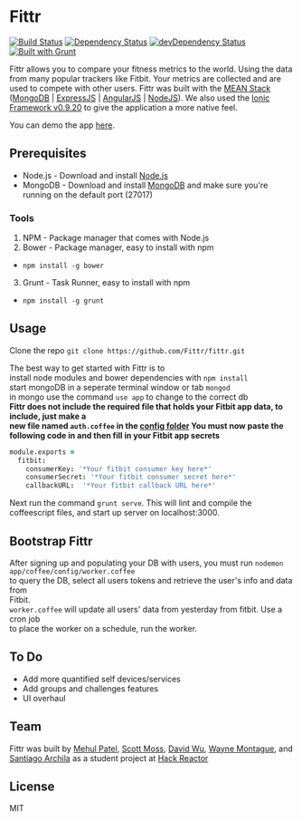 # Fittr
[![Build Status](https://travis-ci.org/Fittr/fittr.png?branch=master)](https://travis-ci.org/Fittr/fittr)   [![Dependency Status](https://david-dm.org/Fittr/fittr.png?theme=shields.io)](https://david-dm.org/Fittr/fittr)   [![devDependency Status](https://david-dm.org/Fittr/fittr/dev-status.png?theme=shields.io)](https://david-dm.org/Fittr/fittr#info=devDependencies)  [![Built with Grunt](https://cdn.gruntjs.com/builtwith.png)](http://gruntjs.com/)




Fittr allows you to compare your fitness metrics to the world.
Using the data from many popular trackers like Fitbit. Your metrics are collected and are used to compete with other users. Fittr was
built with the [MEAN Stack](http://mean.io) ([MongoDB](http://mongodb.org) |
 [ExpressJS](http://expressjs.com) | [AngularJS](http://angularjs.org/) | [NodeJS](http://nodejs.org)).
 We also used the [Ionic Framework v0.9.20](http://ionicframework.com/) to give the application a more native feel.
 
 You can demo the app [here](http://fittrapp.herokuapp.com).

## Prerequisites
* Node.js - Download and install [Node.js](http://nodejs.org) 
* MongoDB - Download and install [MongoDB](http://mongodb.org) and make sure you're running on the default port (27017)

### Tools
1. NPM - Package manager that comes with Node.js
2. Bower - Package manager, easy to install with npm
  *  `npm install -g bower`
3. Grunt - Task Runner, easy to install with npm
  *  `npm install -g grunt`

## Usage
Clone the repo `git clone https://github.com/Fittr/fittr.git`

The best way to get started with Fittr is to  
install node modules and bower dependencies with `npm install`  
start mongoDB in a seperate terminal window or tab `mongod`  
in mongo use the command `use app` to change to the correct db  
**Fittr does not include the required file that holds your Fitbit app data, to include, just make a  
new file named `auth.coffee` in the [config folder](https://github.com/Fittr/fittr/blob/master/app/coffee/config) You must now paste the following code in and then fill in your Fitbit app secrets**  
```coffeescript
module.exports =
  fitbit:
    consumerKey: '*Your fitbit consumer key here*'
    consumerSecret: '*Your fitbit consumer secret here*'
    callbackURL:  '*Your fitbit callback URL here*'
```  

Next run the command `grunt serve`. This will lint and compile the coffeescript files, and start up server on localhost:3000.

## Bootstrap Fittr
After signing up and populating your DB with users, you must run `nodemon app/coffee/config/worker.coffee`  
to query the DB, select all users tokens and retrieve the user's info and data from  
Fitbit.  
`worker.coffee` will update all users' data from yesterday from fitbit. Use a cron job  
to place the worker on a schedule, run the worker.   

## To Do
* Add more quantified self devices/services
* Add groups and challenges features
* UI overhaul



## Team

Fittr was built by [Mehul Patel](https://github.com/Mayho), [Scott Moss](https://github.com/Hendrixer), [David Wu](https://github.com/wuwoot), [Wayne Montague](https://github.com/stateoflux), and [Santiago Archila](https://github.com/sarchila) as a student project at [Hack Reactor](http://hackreactor.com)

## License
MIT
